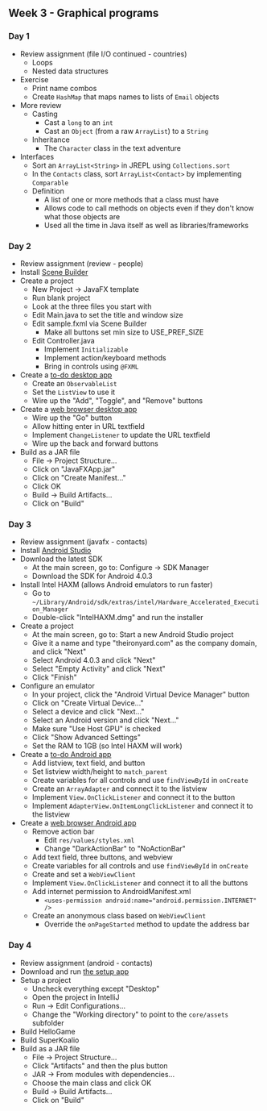 ## Week 3 - Graphical programs

### Day 1

* Review assignment (file I/O continued - countries)
  * Loops
  * Nested data structures
* Exercise
  * Print name combos
  * Create `HashMap` that maps names to lists of `Email` objects
* More review
  * Casting
    * Cast a `long` to an `int`
    * Cast an `Object` (from a raw `ArrayList`) to a `String`
  * Inheritance
    * The `Character` class in the text adventure
* Interfaces
  * Sort an `ArrayList<String>` in JREPL using `Collections.sort`
  * In the `Contacts` class, sort `ArrayList<Contact>` by implementing `Comparable`
  * Definition
    * A list of one or more methods that a class must have
    * Allows code to call methods on objects even if they don't know what those objects are
    * Used all the time in Java itself as well as libraries/frameworks

### Day 2

* Review assignment (review - people)
* Install [Scene Builder](http://www.oracle.com/technetwork/java/javase/downloads/javafxscenebuilder-1x-archive-2199384.html)
* Create a project
  * New Project -> JavaFX template
  * Run blank project
  * Look at the three files you start with
  * Edit Main.java to set the title and window size
  * Edit sample.fxml via Scene Builder
    * Make all buttons set min size to USE_PREF_SIZE
  * Edit Controller.java
    * Implement `Initializable`
    * Implement action/keyboard methods
    * Bring in controls using `@FXML`
* Create a [to-do desktop app](../projects/ToDoDesktop)
  * Create an `ObservableList`
  * Set the `ListView` to use it
  * Wire up the "Add", "Toggle", and "Remove" buttons
* Create a [web browser desktop app](../projects/BrowserDesktop)
  * Wire up the "Go" button
  * Allow hitting enter in URL textfield
  * Implement `ChangeListener` to update the URL textfield
  * Wire up the back and forward buttons
* Build as a JAR file
  * File -> Project Structure...
  * Click on "JavaFXApp.jar"
  * Click on "Create Manifest..."
  * Click OK
  * Build -> Build Artifacts...
  * Click on "Build"

### Day 3

* Review assignment (javafx - contacts)
* Install [Android Studio](https://developer.android.com/sdk/index.html)
* Download the latest SDK
  * At the main screen, go to: Configure -> SDK Manager
  * Download the SDK for Android 4.0.3
* Install Intel HAXM (allows Android emulators to run faster)
  * Go to `~/Library/Android/sdk/extras/intel/Hardware_Accelerated_Execution_Manager`
  * Double-click "IntelHAXM.dmg" and run the installer
* Create a project
  * At the main screen, go to: Start a new Android Studio project
  * Give it a name and type "theironyard.com" as the company domain, and click "Next"
  * Select Android 4.0.3 and click "Next"
  * Select "Empty Activity" and click "Next"
  * Click "Finish"
* Configure an emulator
  * In your project, click the "Android Virtual Device Manager" button
  * Click on "Create Virtual Device..."
  * Select a device and click "Next..."
  * Select an Android version and click "Next..."
  * Make sure "Use Host GPU" is checked
  * Click "Show Advanced Settings"
  * Set the RAM to 1GB (so Intel HAXM will work)
* Create a [to-do Android app](../projects/ToDoAndroid)
  * Add listview, text field, and button
  * Set listview width/height to `match_parent`
  * Create variables for all controls and use `findViewById` in `onCreate`
  * Create an `ArrayAdapter` and connect it to the listview
  * Implement `View.OnClickListener` and connect it to the button
  * Implement `AdapterView.OnItemLongClickListener` and connect it to the listview
* Create a [web browser Android app](../projects/BrowserAndroid)
  * Remove action bar
    * Edit `res/values/styles.xml`
    * Change "DarkActionBar" to "NoActionBar"
  * Add text field, three buttons, and webview
  * Create variables for all controls and use `findViewById` in `onCreate`
  * Create and set a `WebViewClient`
  * Implement `View.OnClickListener` and connect it to all the buttons
  * Add internet permission to AndroidManifest.xml
    * `<uses-permission android:name="android.permission.INTERNET" />`
  * Create an anonymous class based on `WebViewClient`
    * Override the `onPageStarted` method to update the address bar

### Day 4

* Review assignment (android - contacts)
* Download and run [the setup app](https://libgdx.badlogicgames.com/download.html)
* Setup a project
  * Uncheck everything except "Desktop"
  * Open the project in IntelliJ
  * Run -> Edit Configurations...
  * Change the "Working directory" to point to the `core/assets` subfolder
* Build HelloGame
* Build SuperKoalio
* Build as a JAR file
  * File -> Project Structure...
  * Click "Artifacts" and then the plus button
  * JAR -> From modules with dependencies...
  * Choose the main class and click OK
  * Build -> Build Artifacts...
  * Click on "Build"
